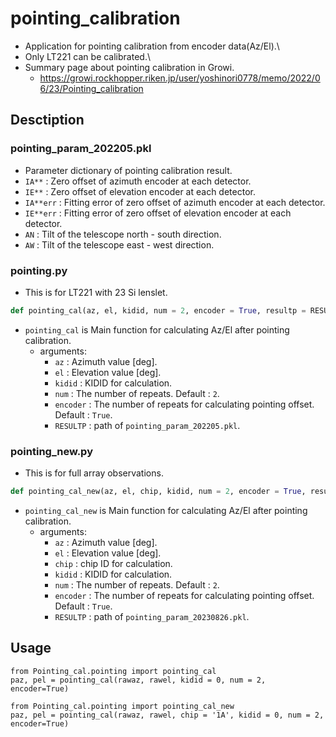 # pointing_calibration

- Application for pointing calibration from encoder data(Az/El).\
- Only LT221 can be calibrated.\
- Summary page about pointing calibration in Growi.
  - https://growi.rockhopper.riken.jp/user/yoshinori0778/memo/2022/06/23/Pointing_calibration

## Desctiption
### pointing_param_202205.pkl
- Parameter dictionary of pointing calibration result.
- `IA**` : Zero offset of azimuth encoder at each detector.
- `IE**` : Zero offset of elevation encoder at each detector.  
- `IA**err` : Fitting error of zero offset of azimuth encoder at each detector.
- `IE**err` : Fitting error of zero offset of elevation encoder at each detector.  
- `AN` : Tilt of the telescope north - south direction.
- `AW` : Tilt of the telescope east - west direction.

### pointing.py
- This is for LT221 with 23 Si lenslet.
```pointing.py
def pointing_cal(az, el, kidid, num = 2, encoder = True, resultp = RESULTP):
```

- `pointing_cal` is Main function for calculating Az/El after pointing calibration.
  - arguments:
    - `az` : Azimuth value [deg].
    - `el` : Elevation value [deg].
    - `kidid` : KIDID for calculation.
    - `num` : The number of repeats. Default : `2`.
    - `encoder` : The number of repeats for calculating pointing offset. Default : `True`.
    - `RESULTP` : path of `pointing_param_202205.pkl`.

### pointing_new.py
- This is for full array observations.

```pointing_new.py
def pointing_cal_new(az, el, chip, kidid, num = 2, encoder = True, resultp = RESULTP):
```

- `pointing_cal_new` is Main function for calculating Az/El after pointing calibration.
  - arguments:
    - `az` : Azimuth value [deg].
    - `el` : Elevation value [deg].
    - `chip` : chip ID for calculation.
    - `kidid` : KIDID for calculation.    
    - `num` : The number of repeats. Default : `2`.
    - `encoder` : The number of repeats for calculating pointing offset. Default : `True`.
    - `RESULTP` : path of `pointing_param_20230826.pkl`.


## Usage
```
from Pointing_cal.pointing import pointing_cal
paz, pel = pointing_cal(rawaz, rawel, kidid = 0, num = 2, encoder=True)
```

```
from Pointing_cal.pointing import pointing_cal_new
paz, pel = pointing_cal(rawaz, rawel, chip = '1A', kidid = 0, num = 2, encoder=True)
```